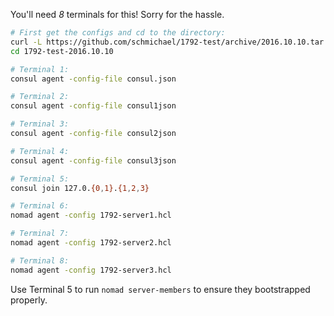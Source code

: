 You'll need *8* terminals for this! Sorry for the hassle.


```sh
# First get the configs and cd to the directory:
curl -L https://github.com/schmichael/1792-test/archive/2016.10.10.tar.gz | tar xz
cd 1792-test-2016.10.10

# Terminal 1:
consul agent -config-file consul.json

# Terminal 2:
consul agent -config-file consul1json

# Terminal 3:
consul agent -config-file consul2json

# Terminal 4:
consul agent -config-file consul3json

# Terminal 5:
consul join 127.0.{0,1}.{1,2,3}

# Terminal 6:
nomad agent -config 1792-server1.hcl

# Terminal 7:
nomad agent -config 1792-server2.hcl

# Terminal 8:
nomad agent -config 1792-server3.hcl
```

Use Terminal 5 to run `nomad server-members` to ensure they bootstrapped
properly.
